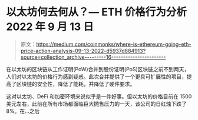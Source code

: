 # 以太坊何去何从？— ETH 价格行为分析 2022 年 9 月 13 日

> 原文：<https://medium.com/coinmonks/where-is-ethereum-going-eth-price-action-analysis-09-13-2022-d5937d884913?source=collection_archive---------16----------------------->

在以太坊的区块链从工作证明(PoW)合并到股份证明(PoS)区块链之前不到两天，人们对以太坊的价格行为感到疑惑。此次合并提供了一个更具可扩展性的项目，提高了区块链的安全性，降低了能耗，并降低了硬件要求。

这对以太坊、DeFi 和加密环境来说似乎是一件好事。但以太坊的价格目前在 1500 美元左右，此前在所有市场都面临巨大抛售压力的一天，该公司的日红烛下跌了 8%。在…之后